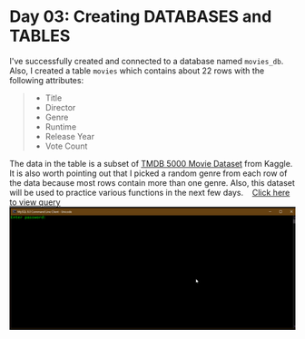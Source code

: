 # Day 03: Creating DATABASES and TABLES

I've successfully created and connected to a database named ```movies_db```. Also, I created a table ```movies``` which contains about 22 rows with the following attributes:
>- Title
>- Director
>- Genre
>- Runtime
>- Release Year
>- Vote Count

The data in the table is a subset of [TMDB 5000 Movie Dataset](https://www.kaggle.com/datasets/tmdb/tmdb-movie-metadata) from Kaggle. It is also worth pointing out that I picked a random genre from each row of the data because most rows contain more than one genre. Also, this dataset will be used to practice various functions in the next few days. 
 
[Click here to view query](https://github.com/Oyebamiji-Micheal/100-Days-of-SQL-Beginner-to-Advance/blob/master/Log/day03/movies.sql)
![heart](https://github.com/Oyebamiji-Micheal/100-Days-of-SQL-Beginner-to-Advance/blob/master/Log/day03/Create%20database%20and%20table.gif)
